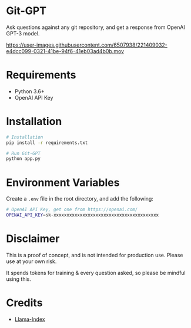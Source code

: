 # Git-GPT

Ask questions against any git repository, and get a response from OpenAI GPT-3 model.

https://user-images.githubusercontent.com/6507938/221409032-e4dcc099-0321-41be-94f6-41eb03ad4b0b.mov

# Requirements

- Python 3.6+
- OpenAI API Key

# Installation

```bash
# Installation
pip install -r requirements.txt

# Run Git-GPT
python app.py
```

# Environment Variables

Create a `.env` file in the root directory, and add the following:

```bash
# OpenAI API Key, get one from https://openai.com/
OPENAI_API_KEY=sk-xxxxxxxxxxxxxxxxxxxxxxxxxxxxxxxxxxxxxxxx
```

# Disclaimer

This is a proof of concept, and is not intended for production use. Please use at your own risk.

It spends tokens for training & every question asked, so please be mindful using this.

# Credits

- [Llama-Index](https://github.com/jerryjliu/gpt_index)

